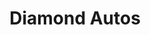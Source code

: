 ---
title: "Diamond Autos"
url: /karachi/diamond-autos-rambagh-quarter-rambagh-quarters/
shop: motorcycle
---